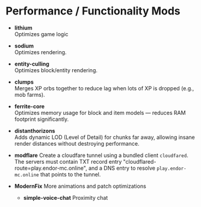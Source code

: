 # Performance / Functionality Mods

- **lithium**  
  Optimizes game logic

- **sodium**  
  Optimizes rendering.

- **entity-culling**  
  Optimizes block/entity rendering.

- **clumps**  
  Merges XP orbs together to reduce lag when lots of XP is dropped (e.g., mob farms).

- **ferrite-core**  
  Optimizes memory usage for block and item models — reduces RAM footprint significantly.

- **distanthorizons**  
  Adds dynamic LOD (Level of Detail) for chunks far away, allowing insane render distances without destroying performance.

- **modflare**
  Create a cloudfare tunnel using a bundled client `cloudfared`. The servers must contain TXT record entry "cloudflared-route=play.endor-mc.online", and a DNS entry to resolve `play.endor-mc.online` that points to the tunnel.

- **ModernFix**
  More animations and patch optimizations

  - **simple-voice-chat**
    Proximity chat
